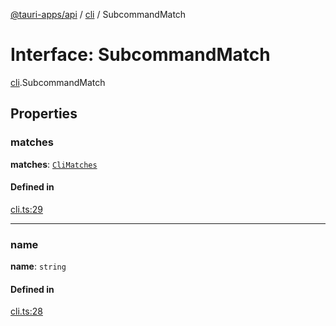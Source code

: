 [@tauri-apps/api](../README.md) / [cli](../modules/cli.md) / SubcommandMatch

# Interface: SubcommandMatch

[cli](../modules/cli.md).SubcommandMatch

## Properties

### matches

 **matches**: [`CliMatches`](cli.CliMatches.md)

#### Defined in

[cli.ts:29](https://github.com/tauri-apps/tauri/blob/679abc6/tooling/api/src/cli.ts#L29)

___

### name

 **name**: `string`

#### Defined in

[cli.ts:28](https://github.com/tauri-apps/tauri/blob/679abc6/tooling/api/src/cli.ts#L28)
